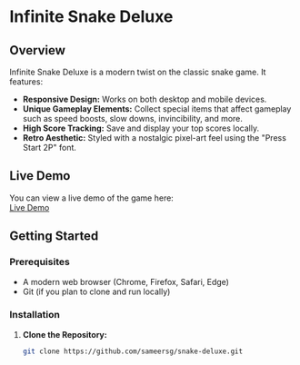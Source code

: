 # Infinite Snake Deluxe

## Overview

Infinite Snake Deluxe is a modern twist on the classic snake game. It features:
- **Responsive Design:** Works on both desktop and mobile devices.
- **Unique Gameplay Elements:** Collect special items that affect gameplay such as speed boosts, slow downs, invincibility, and more.
- **High Score Tracking:** Save and display your top scores locally.
- **Retro Aesthetic:** Styled with a nostalgic pixel-art feel using the "Press Start 2P" font.

## Live Demo

You can view a live demo of the game here:  
[Live Demo](https://sameersg.github.io/Snake-Deluxe/)  


## Getting Started

### Prerequisites

- A modern web browser (Chrome, Firefox, Safari, Edge)
- Git (if you plan to clone and run locally)

### Installation

1. **Clone the Repository:**

   ```bash
   git clone https://github.com/sameersg/snake-deluxe.git
